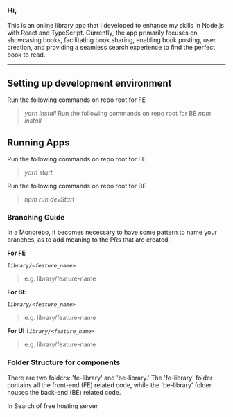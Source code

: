 [//]: # ([Branching Diagram]&#40;https://app.diagrams.net/#G1M2D-E3kYp3eJ8nh9VBtSrSacnBPrBrdm&#41;)

[//]: # (#)

[//]: # ([FEATURE]&#40;https://docs.google.com/document/d/1yl9_YcareOgYXOy1AfCAiB1tejD6-XeAJ9LHVjZfQ7Y/edit&#41;)

[//]: # (#)
### Hi,
This is an online library app that I developed to enhance my skills in Node.js with React and TypeScript. Currently, the app primarily focuses on showcasing books, facilitating book sharing, enabling book posting, user creation, and providing a seamless search experience to find the perfect book to read.
***

## Setting up development environment
Run the following commands on repo root for FE
> _yarn install_
Run the following commands on repo root for BE
> _npm install_


## Running Apps
Run the following commands on repo root for FE

> _yarn start_
> 
Run the following commands on repo root for BE
> _npm run devStart_

### Branching Guide
In a Monorepo, it becomes necessary to have some pattern to name your branches, as to add meaning to the PRs that are created.


**For FE**

_`library/<feature_name>`_

> e.g. library/feature-name
> 
**For BE**

_`library/<feature_name>`_

> e.g. library/feature-name
> 
**For UI**
_`library/<feature_name>`_




> e.g. library/feature-name


### Folder Structure for components
 There are two folders: 'fe-library' and 'be-library.' The 'fe-library' folder contains all the front-end (FE) related code, while the 'be-library' folder houses the back-end (BE) related code.

 In Search of free hosting server 
 
